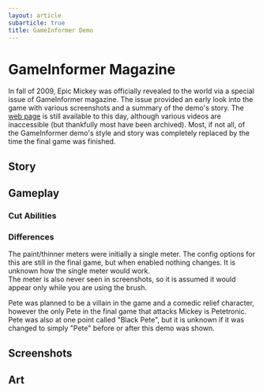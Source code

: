 ```yaml
---
layout: article
subarticle: true
title: GameInformer Demo
---
```


# GameInformer Magazine

In fall of 2009, Epic Mickey was officially revealed to the world via a special issue of GameInformer magazine. The issue provided an early look into the game with various screenshots and a summary of the demo's story. The [web page](https://www.gameinformer.com/mickey) is still available to this day, although various videos are inaccessible (but thankfully most have been archived). Most, if not all, of the GameInformer demo's style and story was completely replaced by the time the final game was finished.

## Story

## Gameplay

### Cut Abilities

### Differences 

The paint/thinner meters were initially a single meter. The config options for this are still in the final game, but when enabled nothing changes. It is unknown how the single meter would work.  
The meter is also never seen in screenshots, so it is assumed it would appear only while you are using the brush.

Pete was planned to be a villain in the game and a comedic relief character, however the only Pete in the final game that attacks Mickey is Petetronic. Pete was also at one point called "Black Pete", but it is unknown if it was changed to simply "Pete" before or after this demo was shown.

## Screenshots

## Art
